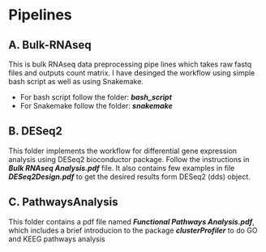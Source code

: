 # Pipelines

 ## A. Bulk-RNAseq 
This is bulk RNAseq data preprocessing pipe lines which takes raw fastq files and outputs count matrix.
I have desinged the workflow using simple bash script as well as using Snakemake.
- For bash script follow the folder: ***bash_script***
- For Snakemake follow the folder: ***snakemake***

## B. DESeq2 
This folder implements the workflow for  differential gene expression analysis using DESeq2 bioconductor package. Follow the instructions in ***Bulk RNAseq Analysis.pdf*** file. It also contains few examples in file ***DESeq2Design.pdf*** to get the desired results form DESeq2 (dds) object.

## C. PathwaysAnalysis
This folder contains a pdf file named ***Functional Pathways Analysis.pdf***, which includes a brief introducion to the package ***clusterProfiler*** to do GO and KEEG pathways analysis
